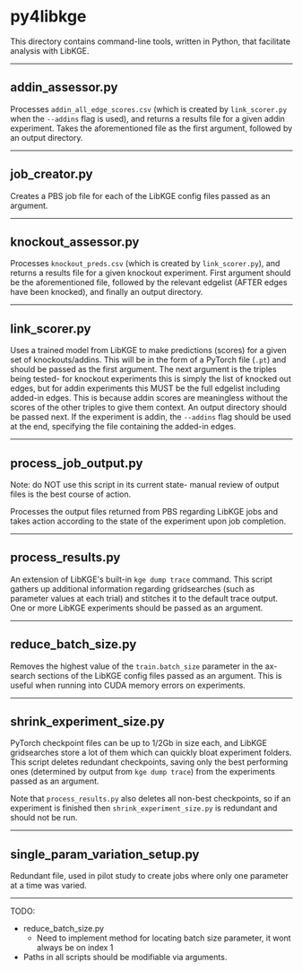 # py4libkge
This directory contains command-line tools, written in Python, that facilitate analysis with LibKGE.

---
## addin_assessor.py
Processes `addin_all_edge_scores.csv` (which is created by `link_scorer.py` when the `--addins` flag is used), and returns a results file for a given addin experiment. Takes the aforementioned file as the first argument, followed by an output directory.

---
## job_creator.py
Creates a PBS job file for each of the LibKGE config files passed as an argument.

---
## knockout_assessor.py
Processes `knockout_preds.csv` (which is created by `link_scorer.py`), and returns a results file for a given knockout experiment. First argument should be the aforementioned file, followed by the relevant edgelist (AFTER edges have been knocked), and finally an output directory.

---
## link_scorer.py
Uses a trained model from LibKGE to make predictions (scores) for a given set of knockouts/addins. This will be in the form of a PyTorch file (`.pt`) and should be passed as the first argument. The next argument is the triples being tested- for knockout experiments this is simply the list of knocked out edges, but for addin experiments this MUST be the full edgelist including added-in edges. This is because addin scores are meaningless without the scores of the other triples to give them context. An output directory should be passed next. If the experiment is addin, the `--addins` flag should be used at the end, specifying the file containing the added-in edges.

---
## process_job_output.py
Note: do NOT use this script in its current state- manual review of output files is the best course of action.

Processes the output files returned from PBS regarding LibKGE jobs and takes action according to the state of the experiment upon job completion.

---
## process_results.py
An extension of LibKGE's built-in `kge dump trace` command. This script gathers up additional information regarding gridsearches (such as parameter values at each trial) and stitches it to the default trace output. One or more LibKGE experiments should be passed as an argument.

---
## reduce_batch_size.py
Removes the highest value of the `train.batch_size` parameter in the ax-search sections of the LibKGE config files passed as an argument. This is useful when running into CUDA memory errors on experiments.

---
## shrink_experiment_size.py
PyTorch checkpoint files can be up to 1/2Gb in size each, and LibKGE gridsearches store a lot of them which can quickly bloat experiment folders. This script deletes redundant checkpoints, saving only the best performing ones (determined by output from `kge dump trace`) from the experiments passed as an argument.

Note that `process_results.py` also deletes all non-best checkpoints, so if an experiment is finished then `shrink_experiment_size.py` is redundant and should not be run.

---
## single_param_variation_setup.py
Redundant file, used in pilot study to create jobs where only one parameter at a time was 
varied.

---
TODO:
- reduce_batch_size.py
    - Need to implement method for locating batch size parameter, it wont always be on index 1 
- Paths in all scripts should be modifiable via arguments.